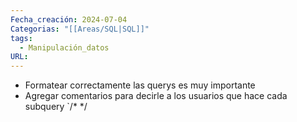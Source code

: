 ```yaml
---
Fecha_creación: 2024-07-04
Categorias: "[[Areas/SQL|SQL]]"
tags:
  - Manipulación_datos
URL:
---
```



- Formatear correctamente las querys es muy importante 
- Agregar comentarios para decirle a los usuarios que hace cada subquery `/* */